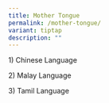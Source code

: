 ```yaml
---
title: Mother Tongue
permalink: /mother-tongue/
variant: tiptap
description: ""
---
```

<p>1) Chinese Language</p>
<p>2) Malay Language</p>
<p>3) Tamil Language</p>